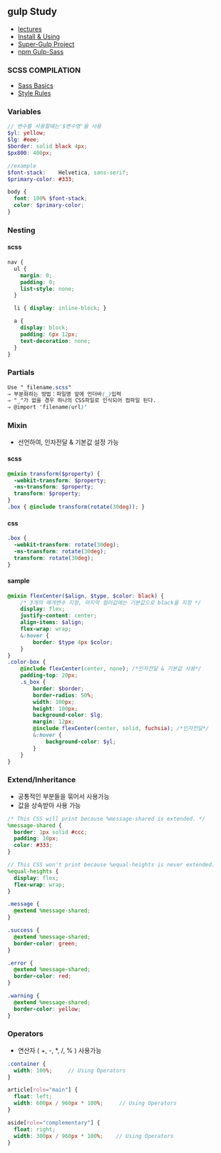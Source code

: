 gulp Study
------
* [lectures](https://nomadcoders.co/gulp-for-beginners/lectures/1640)  
* [Install & Using](https://velog.io/@hwang-eunji/SASSSCSS-%EC%84%A4%EC%B9%98%EB%B6%80%ED%84%B0-%EA%B0%84%EB%8B%A8-%EC%82%AC%EC%9A%A9%EB%B2%95-%EC%A0%95%EB%A6%AC)
* [Super-Gulp Project](https://github.com/nomadcoders/super-gulp)       
* [npm Gulp-Sass](https://www.npmjs.com/package/gulp-sass)  


###  SCSS COMPILATION

* [Sass Basics](https://sass-lang.com/guide)   
* [Style Rules](https://sass-lang.com/documentation/style-rules)  


### Variables

~~~~SCSS
// 변수를 사용할때는'$변수명'을 사용
$yl: yellow;
$lg: #eee;
$border: solid black 4px;
$px800: 400px;

//example
$font-stack:    Helvetica, sans-serif;
$primary-color: #333;

body {
  font: 100% $font-stack;
  color: $primary-color;
}
~~~~~~~

### Nesting
#### scss
~~~~~~SCSS
nav {
  ul {
    margin: 0;
    padding: 0;
    list-style: none;
  }

  li { display: inline-block; }

  a {
    display: block;
    padding: 6px 12px;
    text-decoration: none;
  }
}
~~~~~~~

### Partials
~~~~scss
Use "_filename.scss"
⇒ 부분화하는 방법：파일명 앞에 언더바(_)입력
⇒ "_"가 없을 경우 하나의 CSS파일로 인식되어 컴파일 된다.
⇒ @import 'filename(url)'
~~~~

### Mixin
+ 선언하여, 인자전달 & 기본값 설정 가능
#### scss
~~~~scss
@mixin transform($property) {
  -webkit-transform: $property;
  -ms-transform: $property;
  transform: $property;
}
.box { @include transform(rotate(30deg)); }
~~~~
#### css
~~~css
.box {
  -webkit-transform: rotate(30deg);
  -ms-transform: rotate(30deg);
  transform: rotate(30deg);
}
~~~
#### sample
~~~~scss
@mixin flexCenter($align, $type, $color: black) {
 	/* 3개의 매개변수 지정, 마지막 컬러값에는 기본값으로 black을 지정 */
	display: flex;
	justify-content: center;
	align-items: $align;
	flex-wrap: wrap;
	&:hover {
		border: $type 4px $color;
	}
}
.color-box {
	@include flexCenter(center, none); /*인자전달 & 기본값 사용*/
	padding-top: 20px;
	.s_box {
		border: $border;
		border-radius: 50%;
		width: 100px;
		height: 100px;
		background-color: $lg;
		margin: 12px;
		@include flexCenter(center, solid, fuchsia); /*인자전달*/
		&:hover {
			background-color: $yl;
		}
	}
}
~~~~
### Extend/Inheritance
+ 공통적인 부분들을 묶어서 사용가능
+ 값을 상속받아 사용 가능
~~~~~scss
/* This CSS will print because %message-shared is extended. */
%message-shared {
  border: 1px solid #ccc;
  padding: 10px;
  color: #333;
}

// This CSS won't print because %equal-heights is never extended.
%equal-heights {
  display: flex;
  flex-wrap: wrap;
}

.message {
  @extend %message-shared;
}

.success {
  @extend %message-shared;
  border-color: green;
}

.error {
  @extend %message-shared;
  border-color: red;
}

.warning {
  @extend %message-shared;
  border-color: yellow;
}
~~~~~~

### Operators
+ 연산자 ( +, -, *, /, % ) 사용가능
~~~~~scss
.container {
  width: 100%;     // Using Operators
}

article[role="main"] {
  float: left;
  width: 600px / 960px * 100%;     // Using Operators
}

aside[role="complementary"] {
  float: right;
  width: 300px / 960px * 100%;    // Using Operators
}
~~~~~
